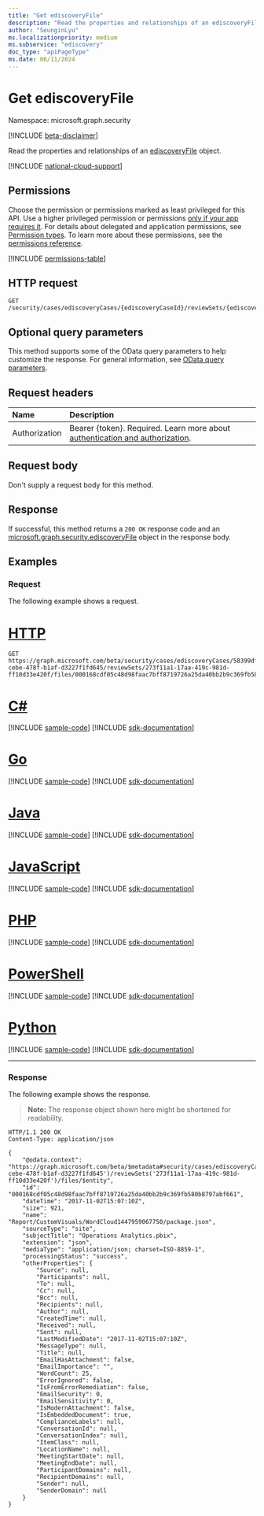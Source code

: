 ```yaml
---
title: "Get ediscoveryFile"
description: "Read the properties and relationships of an ediscoveryFile object."
author: "SeunginLyu"
ms.localizationpriority: medium
ms.subservice: "ediscovery"
doc_type: "apiPageType"
ms.date: 06/11/2024
---
```


# Get ediscoveryFile
Namespace: microsoft.graph.security

[!INCLUDE [beta-disclaimer](../../includes/beta-disclaimer.md)]

Read the properties and relationships of an [ediscoveryFile](../resources/security-ediscoveryfile.md) object.

[!INCLUDE [national-cloud-support](../../includes/global-us.md)]

## Permissions
Choose the permission or permissions marked as least privileged for this API. Use a higher privileged permission or permissions [only if your app requires it](/graph/permissions-overview#best-practices-for-using-microsoft-graph-permissions). For details about delegated and application permissions, see [Permission types](/graph/permissions-overview#permission-types). To learn more about these permissions, see the [permissions reference](/graph/permissions-reference).

<!-- { "blockType": "permissions", "name": "security_ediscoveryfile_get" } -->
[!INCLUDE [permissions-table](../includes/permissions/security-ediscoveryfile-get-permissions.md)]

## HTTP request

<!-- {
  "blockType": "ignored"
}
-->
```http
GET /security/cases/ediscoveryCases/{ediscoveryCaseId}/reviewSets/{ediscoveryReviewSetId}/files/{ediscoveryFileId}
```

## Optional query parameters
This method supports some of the OData query parameters to help customize the response. For general information, see [OData query parameters](/graph/query-parameters).

## Request headers
|Name|Description|
|:---|:---|
|Authorization|Bearer {token}. Required. Learn more about [authentication and authorization](/graph/auth/auth-concepts).|

## Request body
Don't supply a request body for this method.

## Response

If successful, this method returns a `200 OK` response code and an [microsoft.graph.security.ediscoveryFile](../resources/security-ediscoveryfile.md) object in the response body.

## Examples

### Request
The following example shows a request.

# [HTTP](#tab/http)
<!-- {
  "blockType": "request",
  "name": "get_ediscoveryfile",
  "sampleKeys": ["58399dff-cebe-478f-b1af-d3227f1fd645", "273f11a1-17aa-419c-981d-ff10d33e420f", "000168cdf05c48d98faac7bff8719726a25da40bb2b9c369fb580b8797abf661"]
}
-->
```http
GET https://graph.microsoft.com/beta/security/cases/ediscoveryCases/58399dff-cebe-478f-b1af-d3227f1fd645/reviewSets/273f11a1-17aa-419c-981d-ff10d33e420f/files/000168cdf05c48d98faac7bff8719726a25da40bb2b9c369fb580b8797abf661
```

# [C#](#tab/csharp)
[!INCLUDE [sample-code](../includes/snippets/csharp/get-ediscoveryfile-csharp-snippets.md)]
[!INCLUDE [sdk-documentation](../includes/snippets/snippets-sdk-documentation-link.md)]

# [Go](#tab/go)
[!INCLUDE [sample-code](../includes/snippets/go/get-ediscoveryfile-go-snippets.md)]
[!INCLUDE [sdk-documentation](../includes/snippets/snippets-sdk-documentation-link.md)]

# [Java](#tab/java)
[!INCLUDE [sample-code](../includes/snippets/java/get-ediscoveryfile-java-snippets.md)]
[!INCLUDE [sdk-documentation](../includes/snippets/snippets-sdk-documentation-link.md)]

# [JavaScript](#tab/javascript)
[!INCLUDE [sample-code](../includes/snippets/javascript/get-ediscoveryfile-javascript-snippets.md)]
[!INCLUDE [sdk-documentation](../includes/snippets/snippets-sdk-documentation-link.md)]

# [PHP](#tab/php)
[!INCLUDE [sample-code](../includes/snippets/php/get-ediscoveryfile-php-snippets.md)]
[!INCLUDE [sdk-documentation](../includes/snippets/snippets-sdk-documentation-link.md)]

# [PowerShell](#tab/powershell)
[!INCLUDE [sample-code](../includes/snippets/powershell/get-ediscoveryfile-powershell-snippets.md)]
[!INCLUDE [sdk-documentation](../includes/snippets/snippets-sdk-documentation-link.md)]

# [Python](#tab/python)
[!INCLUDE [sample-code](../includes/snippets/python/get-ediscoveryfile-python-snippets.md)]
[!INCLUDE [sdk-documentation](../includes/snippets/snippets-sdk-documentation-link.md)]

---

### Response
The following example shows the response.
>**Note:** The response object shown here might be shortened for readability.
<!-- {
  "blockType": "response",
  "truncated": true,
  "@odata.type": "microsoft.graph.security.ediscoveryFile"
}
-->
```http
HTTP/1.1 200 OK
Content-Type: application/json

{
    "@odata.context": "https://graph.microsoft.com/beta/$metadata#security/cases/ediscoveryCases('58399dff-cebe-478f-b1af-d3227f1fd645')/reviewSets('273f11a1-17aa-419c-981d-ff10d33e420f')/files/$entity",
    "id": "000168cdf05c48d98faac7bff8719726a25da40bb2b9c369fb580b8797abf661",
    "dateTime": "2017-11-02T15:07:10Z",
    "size": 921,
    "name": "Report/CustomVisuals/WordCloud1447959067750/package.json",
    "sourceType": "site",
    "subjectTitle": "Operations Analytics.pbix",
    "extension": "json",
    "mediaType": "application/json; charset=ISO-8859-1",
    "processingStatus": "success",
    "otherProperties": {
        "Source": null,
        "Participants": null,
        "To": null,
        "Cc": null,
        "Bcc": null,
        "Recipients": null,
        "Author": null,
        "CreatedTime": null,
        "Received": null,
        "Sent": null,
        "LastModifiedDate": "2017-11-02T15:07:10Z",
        "MessageType": null,
        "Title": null,
        "EmailHasAttachment": false,
        "EmailImportance": "",
        "WordCount": 25,
        "ErrorIgnored": false,
        "IsFromErrorRemediation": false,
        "EmailSecurity": 0,
        "EmailSensitivity": 0,
        "IsModernAttachment": false,
        "IsEmbeddedDocument": true,
        "ComplianceLabels": null,
        "ConversationId": null,
        "ConversationIndex": null,
        "ItemClass": null,
        "LocationName": null,
        "MeetingStartDate": null,
        "MeetingEndDate": null,
        "ParticipantDomains": null,
        "RecipientDomains": null,
        "Sender": null,
        "SenderDomain": null
    }
}
```

